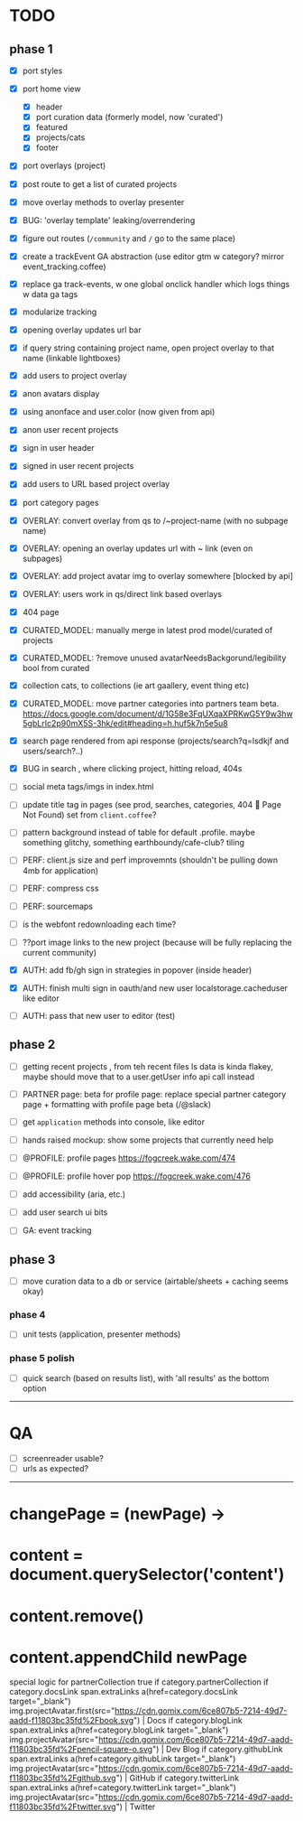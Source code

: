 # TODO

## phase 1

- [x] port styles
- [x] port home view
  - [x] header
  - [x] port curation data (formerly model, now 'curated')
  - [x] featured
  - [x] projects/cats
  - [x] footer
- [x] port overlays (project)
- [x] post route to get a list of curated projects
- [x] move overlay methods to overlay presenter
- [x] BUG: 'overlay template' leaking/overrendering
- [x] figure out routes (`/community` and `/` go to the same place)
- [x] create a trackEvent GA abstraction (use editor gtm w category? mirror event_tracking.coffee)
- [x] replace ga track-events, w one global onclick handler which logs things w data ga tags 
- [x] modularize tracking
- [x] opening overlay updates url bar
- [x] if query string containing project name, open project overlay to that name (linkable lightboxes)
- [x] add users to project overlay 
- [x] anon avatars display
- [x] using anonface and user.color (now given from api)
- [x] anon user recent projects
- [x] sign in user header
- [x] signed in user recent projects
- [x] add users to URL based project overlay
- [x] port category pages
- [x] OVERLAY: convert overlay from qs to /~project-name (with no subpage name)
- [x] OVERLAY: opening an overlay updates url with ~ link (even on subpages)
- [x] OVERLAY: add project avatar img to overlay somewhere [blocked by api]
- [x] OVERLAY: users work in qs/direct link based overlays
- [x] 404 page
- [x] CURATED_MODEL: manually merge in latest prod model/curated of projects
- [x] CURATED_MODEL: ?remove unused avatarNeedsBackgorund/legibility bool from curated
- [x] collection cats, to collections (ie art gaallery, event thing etc)
- [x] CURATED_MODEL: move partner categories into partners team beta. https://docs.google.com/document/d/1G58e3FqUXqaXPRKwG5Y9w3hw5gbLrIc2p90mX5S-3hk/edit#heading=h.huf5k7n5e5u8
- [x] search page rendered from api response (projects/search?q=lsdkjf and users/search?..)
- [x] BUG in search , where clicking project, hitting reload, 404s


- [ ] social meta tags/imgs in index.html
- [ ] update title tag in pages (see prod, searches, categories, 404 👻 Page Not Found) set from `client.coffee`?


- [ ] pattern background instead of table for default .profile. maybe something glitchy, something earthboundy/cafe-club? tiling


- [ ] PERF: client.js size and perf improvemnts (shouldn't be pulling down 4mb for application)
- [ ] PERF: compress css
- [ ] PERF: sourcemaps
- [ ] is the webfont redownloading each time?

- [ ] ??port image links to the new project (because will be fully replacing the current community)

- [x] AUTH: add fb/gh sign in strategies in popover (inside header)
- [x] AUTH: finish multi sign in oauth/and new user localstorage.cacheduser like editor
- [ ] AUTH: pass that new user to editor (test)

## phase 2

- [ ] getting recent projects , from teh recent files ls data is kinda flakey, maybe should move that to a user.getUser info api call instead
- [ ] PARTNER page: beta for profile page: replace special partner category page + formatting with profile page beta (/@slack)
- [ ] get `application` methods into console, like editor
- [ ] hands raised mockup: show some projects that currently need help
- [ ] @PROFILE: profile pages https://fogcreek.wake.com/474
- [ ] @PROFILE: profile hover pop https://fogcreek.wake.com/476
- [ ] add accessibility (aria, etc.)
- [ ] add user search ui bits

- [ ] GA: event tracking 


## phase 3

- [ ] move curation data to a db or service (airtable/sheets + caching seems okay)

### phase 4

- [ ] unit tests (application, presenter methods)

### phase 5 polish

- [ ] quick search (based on results list), with 'all results' as the bottom option

---------------------

# QA

- [ ] screenreader usable?
- [ ] urls as expected?

----------------


# changePage = (newPage) ->
#   content = document.querySelector('content')
#   content.remove()
#   content.appendChild newPage


special logic for partnerCollection true
            if category.partnerCollection
              if category.docsLink
                span.extraLinks
                  a(href=category.docsLink target="_blank")
                    img.projectAvatar.first(src="https://cdn.gomix.com/6ce807b5-7214-49d7-aadd-f11803bc35fd%2Fbook.svg")
                    | Docs
              if category.blogLink
                span.extraLinks
                  a(href=category.blogLink target="_blank")
                    img.projectAvatar(src="https://cdn.gomix.com/6ce807b5-7214-49d7-aadd-f11803bc35fd%2Fpencil-square-o.svg")
                    | Dev Blog
              if category.githubLink
                span.extraLinks
                  a(href=category.githubLink target="_blank")
                    img.projectAvatar(src="https://cdn.gomix.com/6ce807b5-7214-49d7-aadd-f11803bc35fd%2Fgithub.svg")
                    | GitHub
              if category.twitterLink
                span.extraLinks
                  a(href=category.twitterLink target="_blank")
                    img.projectAvatar(src="https://cdn.gomix.com/6ce807b5-7214-49d7-aadd-f11803bc35fd%2Ftwitter.svg")
                    | Twitter  
